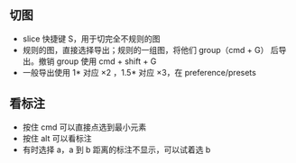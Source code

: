 ## 切图

- slice 快捷键 S，用于切完全不规则的图
- 规则的图，直接选择导出；规则的一组图，将他们 group（cmd + G） 后导出。撤销 group 使用 cmd + shift + G
- 一般导出使用 1* 对应 ×2 ，1.5* 对应 ×3，在 preference/presets

## 看标注

- 按住 cmd 可以直接点选到最小元素
- 按住 alt 可以看标注
- 有时选择 a，a 到 b 距离的标注不显示，可以试着选 b
